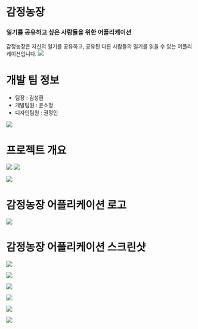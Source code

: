 # 감정농장
### 일기를 공유하고 싶은 사람들을 위한 어플리케이션
감정농장은 자신의 일기를 공유하고, 공유된 다른 사람들의 일기를 읽을 수 있는 어플리케이션입니다.
![](https://images.velog.io/images/ksh9409255/post/f7b3241c-83bd-4e3c-b5fd-0121855d6bb5/Group%2010%20(2).png)

# 개발 팀 정보
* 팀장 : 김성환
* 개발팀원 : 윤소정
* 디자인팀원 : 권정인

![](https://images.velog.io/images/ksh9409255/post/7c5e7720-d7e4-4541-b03b-834ff430eaa5/%EA%B7%B8%EB%A6%BC1.png)

# 프로젝트 개요
![](https://images.velog.io/images/ksh9409255/post/b55798b9-fc9d-4e78-a70d-9056cfdecd15/%EA%B7%B8%EB%A6%BC2.png)
![](https://images.velog.io/images/ksh9409255/post/71658f03-2ebe-461c-987a-1c5f0155c9f5/%EA%B7%B8%EB%A6%BC3.png)


![](https://images.velog.io/images/ksh9409255/post/292f0868-2275-4e72-b1ff-0ce0786a7774/%EA%B7%B8%EB%A6%BC4.png)

# 감정농장 어플리케이션 로고
![](https://images.velog.io/images/ksh9409255/post/e39d78a2-36f0-44d2-b9b8-49e3c72a76d5/%EB%A1%9C%EA%B3%A0%EC%83%98%ED%94%8Cver1%201%20(6).png)

# 감정농장 어플리케이션 스크린샷
![](https://images.velog.io/images/ksh9409255/post/50d6cc8a-2f34-4dfe-8d23-eb4ff8046919/Group%2021%201.png)

![](https://images.velog.io/images/ksh9409255/post/f0253947-1ce7-4183-bf51-150b2371614d/Group%2019%20(1)%201.png)

![](https://images.velog.io/images/ksh9409255/post/8b0e8aad-5d1a-4aed-b769-6b0de9f7960b/Group%2018%20(3)%201.png)

![](https://images.velog.io/images/ksh9409255/post/bb6aaa0c-f9f3-454e-b255-e7c8e63b4285/Group%2015%201.png)

![](https://images.velog.io/images/ksh9409255/post/c757e2cc-fc5a-44b1-a059-2203037d9cc8/Group%2020%201.png)

![](https://images.velog.io/images/ksh9409255/post/dae06059-05c9-4232-a014-e0820000bed6/Group%2017%20(1)%201.png)
